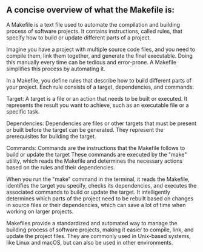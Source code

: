 A concise overview of what the Makefile is:
-------------------------------------------

A Makefile is a text file used to automate the compilation and building process of software projects.
It contains instructions, called rules, that specify how to build or update different parts of a project.

Imagine you have a project with multiple source code files, and you need to compile them, link them
together, and generate the final executable. Doing this manually every time can be tedious and error-prone.
A Makefile simplifies this process by automating it.

In a Makefile, you define rules that describe how to build different parts of your project. Each rule
consists of a target, dependencies, and commands.

Target: A target is a file or an action that needs to be built or executed. It represents the result
you want to achieve, such as an executable file or a specific task.

Dependencies: Dependencies are files or other targets that must be present or built before the target
can be generated. They represent the prerequisites for building the target.

Commands: Commands are the instructions that the Makefile follows to build or update the target
 These commands are executed by the "make" utility, which reads the Makefile and determines the necessary
actions based on the rules and their dependencies.

When you run the "make" command in the terminal, it reads the Makefile, identifies the target you specify,
checks its dependencies, and executes the associated commands to build or update the target.
It intelligently determines which parts of the project need to be rebuilt based on changes in source files
or their dependencies, which can save a lot of time when working on larger projects.

Makefiles provide a standardized and automated way to manage the building process of software projects,
making it easier to compile, link, and update the project files. They are commonly used in Unix-based
systems, like Linux and macOS, but can also be used in other environments.
